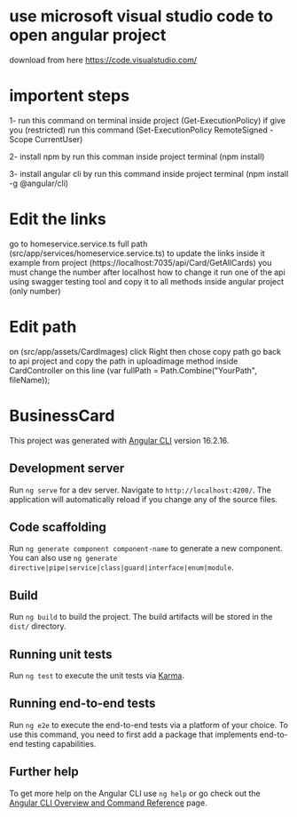 # use microsoft visual studio code to open angular project
  download from here https://code.visualstudio.com/


# importent steps 
1- run this command on terminal inside project (Get-ExecutionPolicy) if give you (restricted) run this command (Set-ExecutionPolicy RemoteSigned -Scope CurrentUser)

2- install npm by run this comman inside project terminal (npm install)

3- install angular cli by run this command inside project terminal (npm install -g @angular/cli)



# Edit the links 

go to homeservice.service.ts 
full path (src/app/services/homeservice.service.ts) 
to update the links inside it 
example from project 
(https://localhost:7035/api/Card/GetAllCards)
you must change the number after localhost 
how to change it 
run one of the api using swagger testing tool 
and copy it to all methods inside angular project (only number)

# Edit path 
on (src/app/assets/CardImages) 
click Right then chose copy path 
go back to api project 
and copy the path in 
uploadimage method inside CardController 
on this line (var fullPath = Path.Combine("YourPath", fileName));



# BusinessCard

This project was generated with [Angular CLI](https://github.com/angular/angular-cli) version 16.2.16.

## Development server

Run `ng serve` for a dev server. Navigate to `http://localhost:4200/`. The application will automatically reload if you change any of the source files.

## Code scaffolding

Run `ng generate component component-name` to generate a new component. You can also use `ng generate directive|pipe|service|class|guard|interface|enum|module`.

## Build

Run `ng build` to build the project. The build artifacts will be stored in the `dist/` directory.

## Running unit tests

Run `ng test` to execute the unit tests via [Karma](https://karma-runner.github.io).

## Running end-to-end tests

Run `ng e2e` to execute the end-to-end tests via a platform of your choice. To use this command, you need to first add a package that implements end-to-end testing capabilities.

## Further help

To get more help on the Angular CLI use `ng help` or go check out the [Angular CLI Overview and Command Reference](https://angular.io/cli) page.
